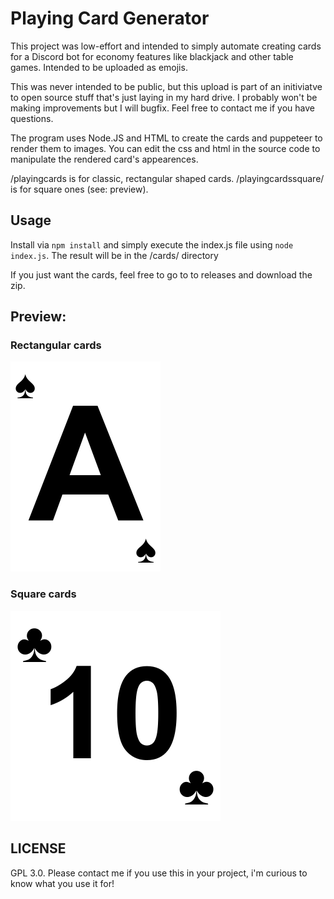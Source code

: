 # Playing Card Generator
This project was low-effort and intended to simply automate creating cards for a Discord bot for economy features like blackjack and other table games. Intended to be uploaded as emojis.

This was never intended to be public, but this upload is part of an initiviatve to open source stuff that's just laying in my hard drive. I probably won't be making improvements but I will bugfix. Feel free to contact me if you have questions.

The program uses Node.JS and HTML to create the cards and puppeteer to render them to images. You can edit the css and html in the source code to manipulate the rendered card's appearences.

/playingcards is for classic, rectangular shaped cards. /playingcardssquare/ is for square ones (see: preview).

## Usage

Install via `npm install` and simply execute the index.js file using `node index.js`. The result will be in the /cards/ directory

If you just want the cards, feel free to go to to releases and download the zip.

## Preview:

### Rectangular cards

![preview](./playingcards/cards/A_of_spades.png)

### Square cards

![preview](./playingcardssquare/cards/10_of_clover.png)

## LICENSE

GPL 3.0. Please contact me if you use this in your project, i'm curious to know what you use it for!
